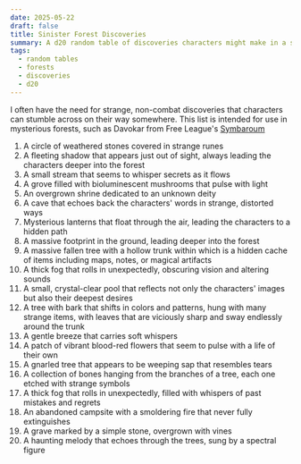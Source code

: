 ```yaml
---
date: 2025-05-22
draft: false
title: Sinister Forest Discoveries
summary: A d20 random table of discoveries characters might make in a sinister forest
tags:
  - random tables
  - forests
  - discoveries
  - d20
---
```

I often have the need for strange, non-combat discoveries that characters can stumble across on their way somewhere. This list is intended for use in mysterious forests, such as Davokar from Free League's [Symbaroum](https://freeleaguepublishing.com/shop/symbaroum/)

1.  A circle of weathered stones covered in strange runes
2.  A fleeting shadow that appears just out of sight, always leading the characters deeper into the forest
3.  A small stream that seems to whisper secrets as it flows
4.  A grove filled with bioluminescent mushrooms that pulse with light
5.  An overgrown shrine dedicated to an unknown deity
6.  A cave that echoes back the characters' words in strange, distorted ways
7.  Mysterious lanterns that float through the air, leading the characters to a hidden path
8.  A massive footprint in the ground, leading deeper into the forest
9.  A massive fallen tree with a hollow trunk within which is a hidden cache of items including maps, notes, or magical artifacts
10.  A thick fog that rolls in unexpectedly, obscuring vision and altering sounds
11.  A small, crystal-clear pool that reflects not only the characters' images but also their deepest desires
12.  A tree with bark that shifts in colors and patterns, hung with many strange items, with leaves that are viciously sharp and sway endlessly around the trunk
13.  A gentle breeze that carries soft whispers
14.  A patch of vibrant blood-red flowers that seem to pulse with a life of their own
15.  A gnarled tree that appears to be weeping sap that resembles tears
16.  A collection of bones hanging from the branches of a tree, each one etched with strange symbols
17.  A thick fog that rolls in unexpectedly, filled with whispers of past mistakes and regrets
18.  An abandoned campsite with a smoldering fire that never fully extinguishes
19.  A grave marked by a simple stone, overgrown with vines
20.  A haunting melody that echoes through the trees, sung by a spectral figure
